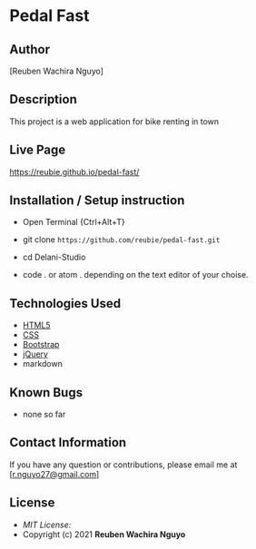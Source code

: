 # Pedal Fast

## Author

[Reuben Wachira Nguyo]

## Description

This project is a web application for bike renting in town


## Live Page 
https://reubie.github.io/pedal-fast/


## Installation / Setup instruction
* Open Terminal {Ctrl+Alt+T}

* git clone ```https://github.com/reubie/pedal-fast.git```

* cd Delani-Studio

* code . or atom . depending on the text editor of your choise.

## Technologies Used

* [HTML5](https://github.com/topics/html5)
* [CSS](https://github.com/topics/css3)
* [Bootstrap](https://github.com/topics/bootstrap)
* [jQuery](https://github.com/topics/javascript)
* markdown

## Known Bugs
* none so far

## Contact Information 

If you have any question or contributions, please email me at [r.nguyo27@gmail.com]

## License
* *MIT License:*
* Copyright (c) 2021 **Reuben Wachira Nguyo**
